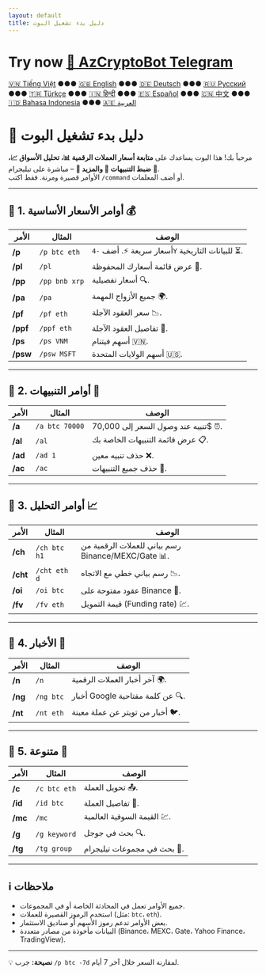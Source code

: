 ```yaml
---
layout: default
title: دليل بدء تشغيل البوت
---
```


# Try now [🤖 AzCryptoBot Telegram](https://t.me/AzCryptoBot?start=ghpage)

[🇻🇳 Tiếng Việt](index_vi.md) ●●● [🇬🇧 English](index.md) ●●● [🇩🇪 Deutsch](index_de.md) ●●● [🇷🇺 Русский](index_ru.md) ●●● [🇹🇷 Türkçe](index_tr.md) ●●● [🇮🇳 हिन्दी](index_hi.md) ●●● [🇪🇸 Español](index_es.md) ●●● [🇨🇳 中文](index_zh.md) ●●● [🇮🇩 Bahasa Indonesia](index_id.md) ●●● [🇦🇪 العربية](index_ae.md)

# 🚀 دليل بدء تشغيل البوت

مرحباً بك! هذا البوت يساعدك على **متابعة أسعار العملات الرقمية 📊، تحليل الأسواق 📈، ضبط التنبيهات 🔔 والمزيد 🎯** – مباشرة على تيليجرام 💬.  
الأوامر قصيرة ومرنة. فقط اكتب `/command` أو أضف المعلمات.

<hr>

## 📌 1. أوامر الأسعار الأساسية 💰

الأمر | المثال | الوصف
---|---|---
**/p** | `/p btc eth` | أسعار سريعة ⚡. أضف `-4Y` للبيانات التاريخية ⏳.
**/pl** | `/pl` | عرض قائمة أسعارك المحفوظة 💾.
**/pp** | `/pp bnb xrp` | أسعار تفصيلية 🔍.
**/pa** | `/pa` | جميع الأزواج المهمة 🌍.
**/pf** | `/pf eth` | سعر العقود الآجلة 📉.
**/ppf** | `/ppf eth` | تفاصيل العقود الآجلة 📄.
**/ps** | `/ps VNM` | أسهم فيتنام 🇻🇳.
**/psw** | `/psw MSFT` | أسهم الولايات المتحدة 🇺🇸.

---

## 📌 2. أوامر التنبيهات 🔔

الأمر | المثال | الوصف
---|---|---
**/a** | `/a btc 70000` | تنبيه عند وصول السعر إلى 70,000$ ⏰.
**/al** | `/al` | عرض قائمة التنبيهات الخاصة بك 📋.
**/ad** | `/ad 1` | حذف تنبيه معين ❌.
**/ac** | `/ac` | حذف جميع التنبيهات 🧹.

---

## 📌 3. أوامر التحليل 📈

الأمر | المثال | الوصف
---|---|---
**/ch** | `/ch btc h1` | رسم بياني للعملات الرقمية من Binance/MEXC/Gate 📊.
**/cht** | `/cht eth d` | رسم بياني خطي مع الاتجاه 📉.
**/oi** | `/oi btc` | عقود مفتوحة على Binance 📑.
**/fv** | `/fv eth` | قيمة التمويل (Funding rate) 💹.

---

## 📌 4. الأخبار 📰

الأمر | المثال | الوصف
---|---|---
**/n** | `/n` | آخر أخبار العملات الرقمية 🌍.
**/ng** | `/ng btc` | أخبار Google عن كلمة مفتاحية 🔍.
**/nt** | `/nt eth` | أخبار من تويتر عن عملة معينة 🐦.

---

## 📌 5. متنوعة 🎯

الأمر | المثال | الوصف
---|---|---
**/c** | `/c btc eth` | تحويل العملة 📤.
**/id** | `/id btc` | تفاصيل العملة 🔎.
**/mc** | `/mc` | القيمة السوقية العالمية 💹.
**/g** | `/g keyword` | بحث في جوجل 🔍.
**/tg** | `/tg group` | بحث في مجموعات تيليجرام 📱.

---

## ℹ️ ملاحظات

- جميع الأوامر تعمل في المحادثة الخاصة أو في المجموعات.
- استخدم الرموز القصيرة للعملات (مثل: `btc`، `eth`).
- بعض الأوامر تدعم رموز الأسهم أو صناديق الاستثمار.
- البيانات مأخوذة من مصادر متعددة (Binance، MEXC، Gate، Yahoo Finance، TradingView).

---

💡 **نصيحة:** جرب `/p btc -7d` لمقارنة السعر خلال آخر 7 أيام.
